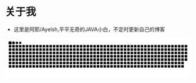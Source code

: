 # 关于我

* 这里是阿耶/Ayelsh,平平无奇的JAVA小白，不定时更新自己的博客
  

<picture>
  <source media="(prefers-color-scheme: dark)" srcset="https://raw.githubusercontent.com/Ayelsh/Ayelsh/output/github-contribution-grid-snake-dark.svg">
  <source media="(prefers-color-scheme: light)" srcset="https://raw.githubusercontent.com/Ayelsh/Ayelsh/output/github-contribution-grid-snake.svg">
  <img alt="github contribution grid snake animation" src="https://raw.githubusercontent.com/Ayelsh/Ayelsh/output/github-contribution-grid-snake.svg">
</picture>

<!---
Ayelsh/Ayelsh is a ✨ special ✨ repository because its `README.md` (this file) appears on your GitHub profile.
You can click the Preview link to take a look at your changes.
--->
